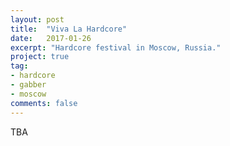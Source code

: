 ```yaml
---
layout: post
title:  "Viva La Hardcore"
date:   2017-01-26
excerpt: "Hardcore festival in Moscow, Russia."
project: true
tag:
- hardcore 
- gabber
- moscow
comments: false
---
```


TBA